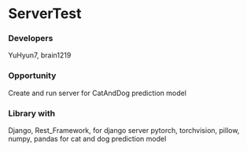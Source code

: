 # ServerTest

### Developers
YuHyun7, brain1219

### Opportunity
Create and run server for CatAndDog prediction model

### Library with
Django, Rest_Framework, for django server
pytorch, torchvision, pillow, numpy, pandas for cat and dog prediction model
 

